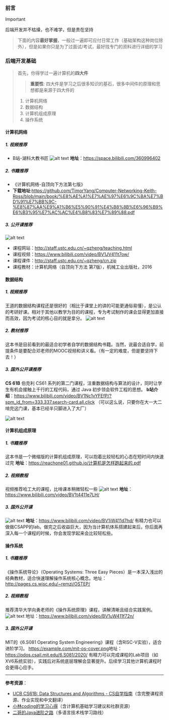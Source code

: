 ### 前言

> [!important] 
> 后端开发并不枯燥，也不难学，但是贵在坚持

> 下面的内容**最好掌握**，一般过一遍即可应付日常工作（基础架构这种岗位除外），但是如果你只是为了过面试/考试，最好找专门的资料进行详细的学习


### 后端开发基础
> 首先，你得学过一遍计算机的**四大件**
>   > **重要性**: 四大件是学习之后很多知识的基石，很多中间件的原理和思想都是来源于四大件的
>   1. 计算机网络
>   2. 数据结构
>   3. 计算机组成原理
>   4. 操作系统
#### 计算机网络
##### 1. 视频推荐
- B站-湖科大教书匠
![alt text](image.png)
**地址**：https://space.bilibili.com/360996402
##### 2. 书籍推荐
- 《计算机网络-自顶向下方法第七版》
- **下载地址**:https://github.com/TimorYang/Computer-Networking-Keith-Ross/blob/main/book/%E8%AE%A1%E7%AE%97%E6%9C%BA%E7%BD%91%E7%BB%9C-%E8%87%AA%E9%A1%B6%E5%90%91%E4%B8%8B%E6%96%B9%E6%B3%95%E7%AC%AC%E4%B8%83%E7%89%88.pdf
##### 3. 公开课推荐
![alt text](image-1.png)
- 课程网站：http://staff.ustc.edu.cn/~qzheng/teaching.html
- 课程视频：https://www.bilibili.com/video/BV1JV411t7ow/
- 课程课件：http://staff.ustc.edu.cn/~qzheng/cn.zip
- 课程教材：计算机网络（自顶向下方法 第7版），机械工业出版社，2016

#### 数据结构
##### 1. 视频推荐
王道的数据结构课程还是很好的（相比于课堂上的讲的可能更通俗易懂），是公认的考研好课。相对于其他以教学为目的的课程，专为考试制作的课会显得更加直接而高效，因为考试的核心目的就是拿分。
![alt text](image-2.png)
##### 2. 教材推荐
这本书是目前看到的最适合初学者自学的数据结构书籍。当然，说最合适自学，前提条件是要配合邓老师的MOOC视频和讲义看。（有一定的难度，但是要坚持下去！）
##### 3. 国外公开课推荐
**CS 61B**
伯克利 CS61 系列的第二门课程，注重数据结构与算法的设计，同时让学生有机会接触上千行的工程代码，通过 Java 初步领会软件工程的思想。
**b站介绍**：https://www.bilibili.com/video/BV1Nc1vYFEfP/?spm_id_from=333.337.search-card.all.click
（可以这么说，只要你在大一大二啃完这门课，基本已经半只脚进入了大厂）

![alt text](image-3.png)

#### 计算机组成原理
##### 1. 书籍推荐
这本书是一个微缩版的计算机组成原理，可以抱着比较轻松的心态在短时间内快速过完
**地址**：https://reachone01.github.io/计算机是怎样跑起来的.pdf
##### 2. 视频教程
视频推荐哈工大的课程，比啃课本稍微轻松一些
![alt text](image-4.png)
**地址**：https://www.bilibili.com/video/BV1t4411e7LH/
##### 3. 国外公开课
![alt text](image-5.png)
**地址**：https://www.bilibili.com/video/BV1iW411d7hd/
有精力也可以做做CSAPP的lab。做完之后收益巨大，因为当计算机体系搭建起来后，你后面再深入每一个课程的时候，你会发现学起来会比较轻松些。

#### 操作系统
##### 1. 书籍推荐
《操作系统导论》（Operating Systems: Three Easy Pieces）是一本深入浅出的经典教材，适合快速理解操作系统核心概念。
​​地址​​：http://pages.cs.wisc.edu/~remzi/OSTEP/
##### 2. 视频教程
推荐清华大学向勇老师的《操作系统原理》课程，讲解清晰且结合实践案例。
![alt text](image-6.png)
​​地址​​：https://www.bilibili.com/video/BV1uW411f72n/
##### 3. 国外公开课
MIT的《6.S081 Operating System Engineering》课程（含RISC-V实验），适合进阶学习。
https://example.com/mit-os-cover.png
​​地址​​：https://pdos.csail.mit.edu/6.S081/2020/
有精力可以完成课程的Lab项目（如XV6系统实验），实践后对系统底层理解会显著提升。后续学习其他计算机课程时会更得心应手。


---
**参考资源**：
- [UCB CS61B: Data Structures and Algorithms - CS自学指南](https://csdiy.wiki/%E6%95%B0%E6%8D%AE%E7%BB%93%E6%9E%84%E4%B8%8E%E7%AE%97%E6%B3%95/CS61B/)（含完整课程资源、作业实现和中文翻译）
- [小林coding的学习心得](https://xiaolincoding.com/cs_learn/)（含计算机基础学习建议和社群资源）
- [二哥的Java进阶之路](https://javabetter.cn/xuexiluxian/)（多语言技术栈学习路线）